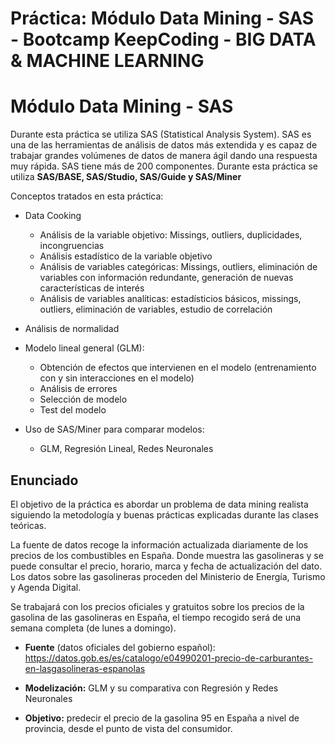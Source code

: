 # Práctica: Módulo Data Mining - SAS - Bootcamp KeepCoding - BIG DATA & MACHINE LEARNING

# Módulo Data Mining - SAS

Durante esta práctica se utiliza SAS (Statistical Analysis System). SAS es una de las herramientas 
de análisis de datos más extendida y es capaz de trabajar grandes volúmenes de datos de manera ágil dando una respuesta
muy rápida. SAS tiene más de 200 componentes. Durante esta práctica se utiliza **SAS/BASE, SAS/Studio, SAS/Guide y SAS/Miner**

Conceptos tratados en esta práctica:

- Data Cooking
   - Análisis de la variable objetivo: Missings, outliers, duplicidades, incongruencias
   - Análisis estadístico de la variable objetivo
   - Análisis de variables categóricas: Missings, outliers, eliminación de variables con información redundante, generación de nuevas características de interés
   - Análisis de variables analíticas: estadísticios básicos, missings, outliers, eliminación de variables, estudio de correlación
   
- Análisis de normalidad
- Modelo lineal general (GLM): 
    - Obtención de efectos que intervienen en el modelo (entrenamiento con y sin interacciones en el modelo)
    - Análisis de errores
    - Selección de modelo
    - Test del modelo
    
- Uso de SAS/Miner para comparar modelos:
     - GLM, Regresión Lineal, Redes Neuronales
  

## Enunciado

El objetivo de la práctica es abordar un problema de data mining realista siguiendo la metodología y buenas prácticas explicadas durante las clases teóricas.

La fuente de datos recoge la información actualizada diariamente de los precios de los combustibles en España. Donde muestra las gasolineras y se puede consultar el precio, horario, marca y fecha de actualización del dato. Los datos sobre las gasolineras proceden del Ministerio de Energía, Turismo y Agenda Digital.

Se trabajará con los precios oficiales y gratuitos sobre los precios de la gasolina de las gasolineras en España, el tiempo recogido será de una semana completa (de lunes a domingo).

- **Fuente** (datos oficiales del gobierno español): https://datos.gob.es/es/catalogo/e04990201-precio-de-carburantes-en-lasgasolineras-espanolas

- **Modelización:** GLM y su comparativa con Regresión y Redes Neuronales

- **Objetivo:** predecir el precio de la gasolina 95 en España a nivel de provincia, desde el punto de vista del consumidor.
